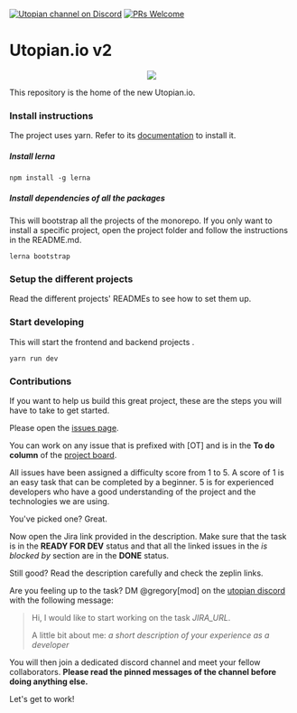 [![Utopian channel on Discord](https://img.shields.io/badge/chat-discord-738bd7.svg)](https://discord.gg/CA9pqES)
[![PRs Welcome](https://img.shields.io/badge/PRs-welcome-brightgreen.svg)](http://makeapullrequest.com)

# Utopian.io v2

<p align="center">
  <img src="https://cdn.steemitimages.com/DQmVV3aEvdcwPR6RuJebHWLmibTBtwsLQoc3AnD7RQFE9DA/utopian-post-banner.png" />
</p>

This repository is the home of the new Utopian.io.

### Install instructions

The project uses yarn. Refer to its [documentation](https://yarnpkg.com/en/docs/install) to install it.

##### Install lerna

```shell
npm install -g lerna
```

##### Install dependencies of all the packages
This will bootstrap all the projects of the monorepo. If you only want to install a specific project, open the project folder and follow the instructions in the README.md.

```shell
lerna bootstrap
```

### Setup the different projects
Read the different projects' READMEs to see how to set them up.

### Start developing
This will start the frontend and backend projects .
```shell
yarn run dev
```

### Contributions

If you want to help us build this great project, these are the steps you will have to take to get started.

Please open the [issues page](https://github.com/utopian-io/v2.utopian.io/issues). 

You can work on any issue that is prefixed with [OT] and is in the **To do column** of the [project board](https://github.com/orgs/utopian-io/projects/4).

All issues have been assigned a difficulty score from 1 to 5. A score of 1 is an easy task that can be completed by a beginner. 5 is for experienced developers who have a good understanding of the project and the technologies we are using.

You've picked one? Great.

Now open the Jira link provided in the description. Make sure that the task is in the **READY FOR DEV** status and that all the linked issues in the _is blocked by_ section are in the **DONE** status. 

Still good? Read the description carefully and check the zeplin links.

Are you feeling up to the task? DM @gregory[mod] on the [utopian discord](https://discord.gg/CA9pqES) with the following message:
> Hi,
> I would like to start working on the task _JIRA_URL_.
>
> A little bit about me: _a short description of your experience as a developer_

You will then join a dedicated discord channel and meet your fellow collaborators. **Please read the pinned messages of the channel before doing anything else.**

Let's get to work!